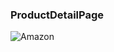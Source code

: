 ### ProductDetailPage
![Amazon](https://user-images.githubusercontent.com/42185028/92374801-e06ff280-f11d-11ea-8652-0b9988fab63b.PNG)
